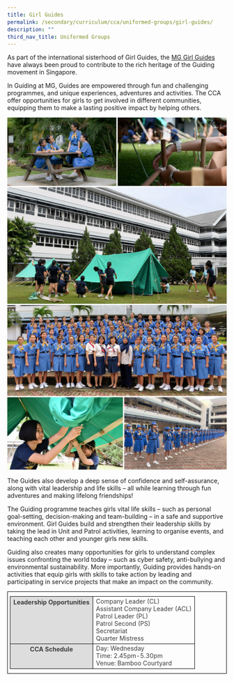 ```yaml
---
title: Girl Guides
permalink: /secondary/curriculum/cca/uniformed-groups/girl-guides/
description: ""
third_nav_title: Uniformed Groups
---
```

As part of the international sisterhood of Girl Guides, the [MG Girl Guides](https://youtu.be/pSDGyHKmEDw) have always been proud to contribute to the rich heritage of the Guiding movement in Singapore.

  

In Guiding at MG, Guides are empowered through fun and challenging programmes, and unique experiences, adventures and activities. The CCA offer opportunities for girls to get involved in different communities, equipping them to make a lasting positive impact by helping others.


![](/images/Sec_cca/girl%20guides.png)
![](/images/Sec_cca/girl%20guides%201.png)

The Guides also develop a deep sense of confidence and self-assurance, along with vital leadership and life skills – all while learning through fun adventures and making lifelong friendships! 

  

The Guiding programme teaches girls vital life skills – such as personal goal-setting, decision-making and team-building – in a safe and supportive environment. Girl Guides build and strengthen their leadership skills by taking the lead in Unit and Patrol activities, learning to organise events, and teaching each other and younger girls new skills.

  

Guiding also creates many opportunities for girls to understand complex issues confronting the world today – such as cyber safety, anti-bullying and environmental sustainability. More importantly, Guiding provides hands-on activities that equip girls with skills to take action by leading and participating in service projects that make an impact on the community.

<style type="text/css">
.tg {
    border-color: black;
    border-style: solid;
    border-width: 1px;
    color: #3D3D3D;
    padding: 10px 5px;
}
.tg td {
    overflow: hidden;
    word-break: normal;
}
.tg th {
    background-color: #DDD;
    border-color: black;
    border-style: solid;
    border-width: 1px;
    color: #3D3D3D;
    font-weight: bold;
}
.tg .tr-norm {
    border-color: black;
    border-style: solid;
    border-width: 1px;
    vertical-align: top;
}
.tg .tr-header {
    border-color: black;
    border-style: solid;
    border-width: 1px;
    color: #3D3D3D;
    font-weight: bold;
    vertical-align: top
}
</style>

<table class="tg">
  <thead>
    <tr>
      <th class="tr-header">Leadership Opportunities</th>
      <td class="tr-norm">Company Leader (CL)<br>
        Assistant Company Leader (ACL)<br>
        Patrol Leader (PL)<br>
        Patrol Second (PS)<br>
        Secretariat<br>
    Quarter Mistress
			</td>
		</tr>
  </thead>
  <tbody>
    <tr>
      <th class="tr-header">CCA Schedule</th>
      <td class="tr-norm">Day: Wednesday<br>
        Time: 2.45pm-5.30pm<br>
				Venue: Bamboo Courtyard
			</td>
		</tr>
  </tbody>
</table>